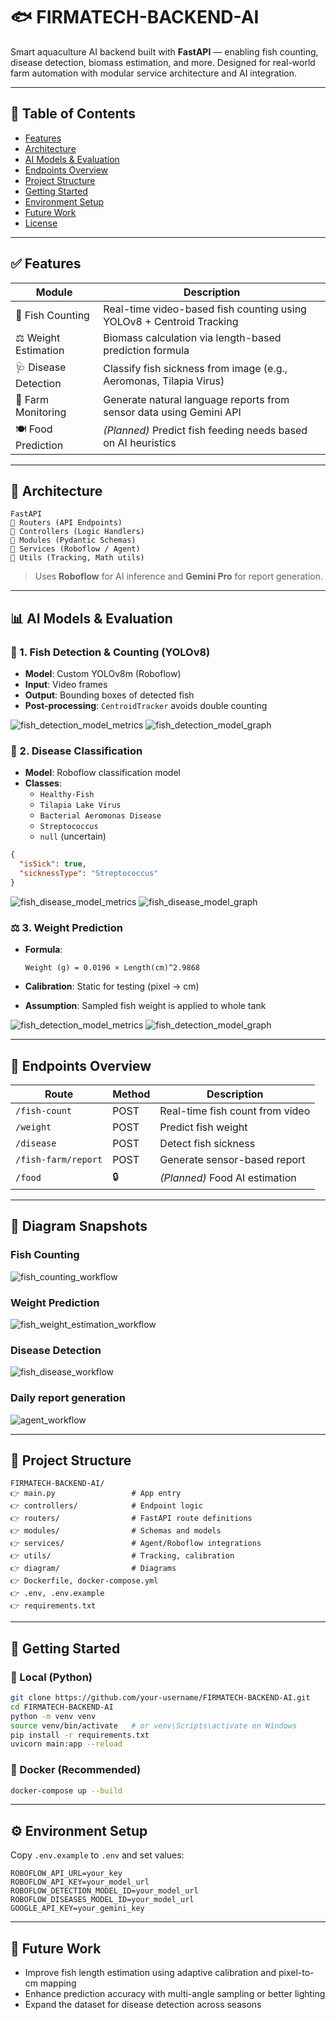 # 🐟 FIRMATECH-BACKEND-AI

Smart aquaculture AI backend built with **FastAPI** — enabling fish counting, disease detection, biomass estimation, and more. Designed for real-world farm automation with modular service architecture and AI integration.

---

## 📁 Table of Contents

* [Features](#features)
* [Architecture](#architecture)
* [AI Models & Evaluation](#ai-models--evaluation)
* [Endpoints Overview](#endpoints-overview)
* [Project Structure](#project-structure)
* [Getting Started](#getting-started)
* [Environment Setup](#environment-setup)
* [Future Work](#future-work)
* [License](#license)

---

## ✅ Features

| Module               | Description                                                          |
| -------------------- | -------------------------------------------------------------------- |
| 🎥 Fish Counting     | Real-time video-based fish counting using YOLOv8 + Centroid Tracking |
| ⚖️ Weight Estimation | Biomass calculation via length-based prediction formula              |
| 🩺 Disease Detection | Classify fish sickness from image (e.g., Aeromonas, Tilapia Virus)   |
| 🧪 Farm Monitoring   | Generate natural language reports from sensor data using Gemini API  |
| 🍽️ Food Prediction  | *(Planned)* Predict fish feeding needs based on AI heuristics        |

---

## 🧱 Architecture

```
FastAPI
🔼 Routers (API Endpoints)
🔼 Controllers (Logic Handlers)
🔼 Modules (Pydantic Schemas)
🔼 Services (Roboflow / Agent)
🔼 Utils (Tracking, Math utils)
```

> Uses **Roboflow** for AI inference and **Gemini Pro** for report generation.

---

## 📊 AI Models & Evaluation

### 🤖 1. Fish Detection & Counting (YOLOv8)

* **Model**: Custom YOLOv8m (Roboflow)
* **Input**: Video frames
* **Output**: Bounding boxes of detected fish
* **Post-processing**: `CentroidTracker` avoids double counting

![fish_detection_model_metrics](images/fish_detection_model_metrics.png)
![fish_detection_model_graph](images/fish_detection_model_graph.png)

### 🧬 2. Disease Classification

* **Model**: Roboflow classification model
* **Classes**:
  * `Healthy-Fish`
  * `Tilapia Lake Virus`
  * `Bacterial Aeromonas Disease`
  * `Streptococcus`
  * `null` (uncertain)

```json
{
  "isSick": true,
  "sicknessType": "Streptococcus"
}
```
![fish_disease_model_metrics](images/fish_disease_model_metrics.png)
![fish_disease_model_graph](images/fish_disease_model_graph.png)


### ⚖️ 3. Weight Prediction

* **Formula**:

  ```
  Weight (g) = 0.0196 × Length(cm)^2.9868
  ```
* **Calibration**: Static for testing (pixel → cm)
* **Assumption**: Sampled fish weight is applied to whole tank

![fish_detection_model_metrics](images/fish_detection_model_metrics.png)
![fish_detection_model_graph](images/fish_detection_model_graph.png)

---

## 📱 Endpoints Overview

| Route               | Method | Description                     |
| ------------------- | ------ | ------------------------------- |
| `/fish-count`       | POST   | Real-time fish count from video |
| `/weight`           | POST   | Predict fish weight             |
| `/disease`          | POST   | Detect fish sickness            |
| `/fish-farm/report` | POST   | Generate sensor-based report    |
| `/food`             | 🔒     | *(Planned)* Food AI estimation  |

---

## 🧠 Diagram Snapshots

### Fish Counting
![fish_counting_workflow](diagram/fish_counting_workflow.png)

### Weight Prediction
![fish_weight_estimation_workflow](diagram/fish_weight_estimation_workflow.png)

### Disease Detection
![fish_disease_workflow](diagram/fish_disease_workflow.png)

### Daily report generation
![agent_workflow](diagram/agent_workflow.png)

---

## 📁 Project Structure

```
FIRMATECH-BACKEND-AI/
👉 main.py                 # App entry
👉 controllers/            # Endpoint logic
👉 routers/                # FastAPI route definitions
👉 modules/                # Schemas and models
👉 services/               # Agent/Roboflow integrations
👉 utils/                  # Tracking, calibration
👉 diagram/                # Diagrams
👉 Dockerfile, docker-compose.yml
👉 .env, .env.example
👉 requirements.txt
```

---

## 🚀 Getting Started

### 🔧 Local (Python)

```bash
git clone https://github.com/your-username/FIRMATECH-BACKEND-AI.git
cd FIRMATECH-BACKEND-AI
python -m venv venv
source venv/bin/activate   # or venv\Scripts\activate on Windows
pip install -r requirements.txt
uvicorn main:app --reload
```

### 🐳 Docker (Recommended)

```bash
docker-compose up --build
```

---

## ⚙️ Environment Setup

Copy `.env.example` to `.env` and set values:

```env
ROBOFLOW_API_URL=your_key
ROBOFLOW_API_KEY=your_model_url
ROBOFLOW_DETECTION_MODEL_ID=your_model_url
ROBOFLOW_DISEASES_MODEL_ID=your_model_url
GOOGLE_API_KEY=your_gemini_key
```

---

## 🔬 Future Work

* Improve fish length estimation using adaptive calibration and pixel-to-cm mapping
* Enhance prediction accuracy with multi-angle sampling or better lighting
* Expand the dataset for disease detection across seasons
